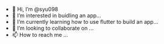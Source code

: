 - 👋 Hi, I’m @syu098
- 👀 I’m interested in buidling an app...
- 🌱 I’m currently learning how to use flutter to build an app...
- 💞️ I’m looking to collaborate on  ...
- 📫 How to reach me ...

<!---
syu098/syu098 is a ✨ special ✨ repository because its `README.md` (this file) appears on your GitHub profile.
You can click the Preview link to take a look at your changes.
--->
